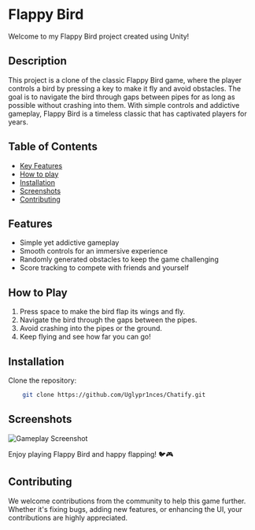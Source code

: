 # Flappy Bird

Welcome to my Flappy Bird project created using Unity!

## Description

This project is a clone of the classic Flappy Bird game, where the player controls a bird by pressing a key to make it fly and avoid obstacles. The goal is to navigate the bird through gaps between pipes for as long as possible without crashing into them. With simple controls and addictive gameplay, Flappy Bird is a timeless classic that has captivated players for years.

## Table of Contents

- [Key Features](#features)
- [How to play](#how-to-play)
- [Installation](#installation)
- [Screenshots](#screenshots)
- [Contributing](#contributing)

## Features

- Simple yet addictive gameplay
- Smooth controls for an immersive experience
- Randomly generated obstacles to keep the game challenging
- Score tracking to compete with friends and yourself

## How to Play

1. Press space to make the bird flap its wings and fly.
2. Navigate the bird through the gaps between the pipes.
3. Avoid crashing into the pipes or the ground.
4. Keep flying and see how far you can go!

## Installation

Clone the repository:

```bash
    git clone https://github.com/Uglypr1nces/Chatify.git
```

## Screenshots

![Gameplay Screenshot](gameplay_screenshot.png)

Enjoy playing Flappy Bird and happy flapping! 🐦🎮

## Contributing

We welcome contributions from the community to help this game further. Whether it's fixing bugs, adding new features, or enhancing the UI, your contributions are highly appreciated.
